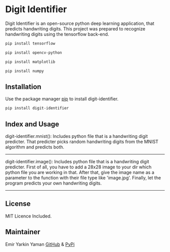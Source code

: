 # Digit Identifier

Digit Identifier is an open-source python deep learning application, that predicts handwriting digits. This project was prepared to recognize handwriting digits using the tensorflow back-end.

```bash
pip install tensorflow
```

```bash
pip install opencv-python
```

```bash
pip install matplotlib
```

```bash
pip install numpy
```

## Installation

Use the package manager [pip](https://pip.pypa.io/en/stable/) to install digit-identifier.

```bash
pip install digit-identifier
```

## Index and Usage

digit-identifier.mnist():
Includes python file that is a handwriting digit predicter. 
That predicter picks random handwriting digits from the MNIST algorithm and predicts both.
***
digit-identifier.image():
Includes python file that is a handwriting digit predicter. 
First of all, you have to add a 28x28 image to your dir which python file you are working in that.
After that, give the image name as a parameter to the function with their file type like 'image.jpg'. 
Finally, let the program predicts your own handwriting digits.
***

## License

MIT Licence Included.

## Maintainer

Emir Yarkin Yaman
[GitHub](https://github.com/weinoose) & [PyPi](https://pypi.org/user/weinoose/)
